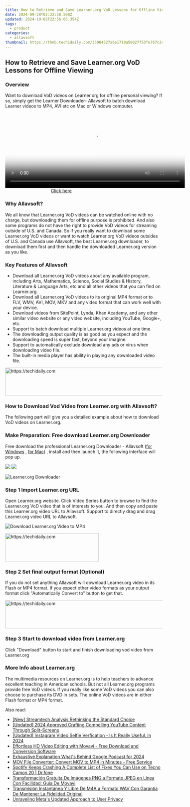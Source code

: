 ```yaml
---
title: How to Retrieve and Save Learner.org VoD Lessons for Offline Viewing
date: 2024-09-28T02:22:58.508Z
updated: 2024-10-02T22:56:05.354Z
tags:
  - product
categories:
  - allavsoft
thumbnail: https://thmb.techidaily.com/33904527a6e1718a50027f53fe767c2c1eedacdbdef4cb5558c43f077a848c48.jpg
---
```


## How to Retrieve and Save Learner.org VoD Lessons for Offline Viewing

### Overview

Want to download VoD videos on Learner.org for offline personal viewing? If so, simply get the Learner Downloader- Allavsoft to batch download Learner videos to MP4, AVI etc on Mac or Windows computer.

<!-- affiliate ads begin -->
<span id="1983588">
					<video width="576" height="240" style="cursor:pointer"
           poster="//a.impactradius-go.com/display-clicktoplayimage/1983588.png"
           onclick="if(!this.playClicked){this.play();this.setAttribute('controls',true);this.playClicked=true;}">
	   <source src="//a.impactradius-go.com/display-ad/22993-1983588">
	   <img src="//a.impactradius-go.com/display-clicktoplayimage/1983588.png" style="border: none; height: 100%; width: 100%; object-fit: contain">
	</video>
	<div style="width:360px;text-align:center"><a href="javascript:window.open(decodeURIComponent('https%3A%2F%2Fhomestyler.sjv.io%2Fc%2F5597632%2F1983588%2F22993'), '_blank');void(0);">Click here</a></div>
</span>
<img height="0" width="0" src="https://imp.pxf.io/i/5597632/1983588/22993" style="position:absolute;visibility:hidden;" border="0" />
<!-- affiliate ads end -->

### Why Allavsoft?

We all know that Learner.org VoD videos can be watched online with no charge, but downloading them for offline purpose is prohibited. And also some programs do not have the right to provide VoD videos for streaming outside of U.S. and Canada. So if you really want to download some Learner.org VoD videos or want to watch Learner.org VoD videos outsides of U.S. and Canada use Allavsoft, the best Learner.org downloader, to download them first and then handle the downloaded Learner.org version as you like.

### Key Features of Allavsoft

* Download all Learner.org VoD videos about any available program, including Arts, Mathematics, Science, Social Studies & History, Literature & Language Arts, etc and all other videos that you can find on Learner.org.
* Download all Learner.org VoD videos to its original MP4 format or to FLV, WMV, AVI, MOV, MKV and any video format that can work well with your device.
* Download videos from SitePoint, Lynda, Khan Academy, and any other similar video website or any video website, including YouTube, Google+, etc.
* Support to batch download multiple Learner.org videos at one time.
* The downloading output quality is as good as you expect and the downloading speed is super fast, beyond your imagine.
* Support to automatically exclude download any ads or virus when downloading video file.
* The built-in media player has ability in playing any downloaded video file.

<!-- affiliate ads begin -->
<a href="https://aidotcom.pxf.io/c/5597632/2134500/19576" target="_top" id="2134500">
  <img src="//a.impactradius-go.com/display-ad/19576-2134500" border="0" alt="https://techidaily.com" width="600" height="90"/>
</a>
<img height="0" width="0" src="https://aidotcom.pxf.io/i/5597632/2134500/19576" style="position:absolute;visibility:hidden;" border="0" />
<!-- affiliate ads end -->

### How to Download Vod Video from Learner.org with Allavsoft?

The following part will give you a detailed example about how to download VoD videos on Learner.org.

### Make Preparation: Free download Learner.org Downloader

Free download the professional Learner.org Downloader - Allavsoft ([for Windows](https://tools.techidaily.com/allavsoft/products/) , [for Mac](https://tools.techidaily.com/allavsoft/products/)) , install and then launch it, the following interface will pop up.

[![](https://www.allavsoft.com/how-to/../images/how-to/free-download-win.jpg)](https://tools.techidaily.com/allavsoft/products/) [![](https://www.allavsoft.com/how-to/../images/how-to/free-download-mac.jpg)](https://tools.techidaily.com/allavsoft/products/)

![Learner.org Downloader](https://www.allavsoft.com/how-to/../images/allavsoft/screen-shot-600.jpg)

### Step 1 Import Learner.org URL

Open Learner.org website. Click Video Series button to browse to find the Learner.org VoD video that is of interests to you. And then copy and paste this Learner.org video URL to Allavsoft. Support to directly drag and drag Learner.org video URL to Allavsoft.

![Download Learner.org Video to MP4](https://www.allavsoft.com/how-to/../images/how-to/download-rtmp-video/download-rtmp-video.jpg)

<!-- affiliate ads begin -->
<a href="https://aligracehair.sjv.io/c/5597632/2027190/19272" target="_top" id="2027190">
  <img src="//a.impactradius-go.com/display-ad/19272-2027190" border="0" alt="https://techidaily.com" width="300" height="90"/>
</a>
<img height="0" width="0" src="https://aligracehair.sjv.io/i/5597632/2027190/19272" style="position:absolute;visibility:hidden;" border="0" />
<!-- affiliate ads end -->

### Step 2 Set final output format (Optional)

If you do not set anything Allavsoft will download Learner.org video in its Flash or MP4 format. If you expect other video formats as your output format click "Automatically Convert to" button to get that.

<!-- affiliate ads begin -->
<a href="https://dhgate.sjv.io/c/5597632/1175223/12108" target="_top" id="1175223">
  <img src="//a.impactradius-go.com/display-ad/12108-1175223" border="0" alt="https://techidaily.com" width="728" height="90"/>
</a>
<img height="0" width="0" src="https://dhgate.sjv.io/i/5597632/1175223/12108" style="position:absolute;visibility:hidden;" border="0" />
<!-- affiliate ads end -->

### Step 3 Start to download video from Learner.org

Click "Download" button to start and finish downloading vod video from Learner.org

### More Info about Learner.org

The multimedia resources on Learner.org is to help teachers to advance excellent teaching in American schools. But not all Learner.org programs provide free VoD videos. If you really like some VoD videos you can also choose to purchase its DVD in sets. The online VoD videos are in either Flash format or MP4 format.

<ins class="adsbygoogle"
     style="display:block"
     data-ad-format="autorelaxed"
     data-ad-client="ca-pub-7571918770474297"
     data-ad-slot="1223367746"></ins>

<ins class="adsbygoogle"
     style="display:block"
     data-ad-client="ca-pub-7571918770474297"
     data-ad-slot="8358498916"
     data-ad-format="auto"
     data-full-width-responsive="true"></ins>

<span class="atpl-alsoreadstyle">Also read:</span>
<div><ul>
<li><a href="https://screen-activity-recording.techidaily.com/new-streamtech-analysis-rethinking-the-standard-choice/"><u>[New] Streamtech Analysis Rethinking the Standard Choice</u></a></li>
<li><a href="https://facebook-video-share.techidaily.com/updated-2024-approved-crafting-compelling-youtube-content-through-split-screens/"><u>[Updated] 2024 Approved Crafting Compelling YouTube Content Through Split-Screens</u></a></li>
<li><a href="https://instagram-video-recordings.techidaily.com/updated-instagram-video-selfie-verfication-is-it-really-useful-in-2024/"><u>[Updated] Instagram Video Selfie Verfication - Is It Really Useful, In 2024</u></a></li>
<li><a href="https://win-tricks.techidaily.com/effortless-hd-video-editing-with-movavi-free-download-and-conversion-software/"><u>Effortless HD Video Editing with Movavi - Free Download and Conversion Software</u></a></li>
<li><a href="https://fox-glue.techidaily.com/exhaustive-explanation-whats-behind-google-podcast-for-2024/"><u>Exhaustive Explanation What's Behind Google Podcast for 2024</u></a></li>
<li><a href="https://win-tricks.techidaily.com/mov-file-converter-convert-mov-to-mp4-in-minutes-free-service/"><u>MOV File Converter: Convert MOV to MP4 in Minutes - Free Service</u></a></li>
<li><a href="https://fix-guide.techidaily.com/spotify-keeps-crashing-a-complete-list-of-fixes-you-can-use-on-tecno-camon-20-drfone-by-drfone-fix-android-problems-fix-android-problems/"><u>Spotify Keeps Crashing A Complete List of Fixes You Can Use on Tecno Camon 20 | Dr.fone</u></a></li>
<li><a href="https://win-tricks.techidaily.com/transformacion-gratuita-de-imagenes-png-a-formato-jpeg-en-linea-con-facilidad-guia-de-movavi/"><u>Transformación Gratuita De Imágenes PNG a Formato JPEG en Línea Con Facilidad: Guía De Movavi</u></a></li>
<li><a href="https://win-tricks.techidaily.com/transmision-instantanea-y-libre-de-m4a-a-formato-wav-con-garantia-de-mantener-la-fidelidad-original/"><u>Transmisión Instantánea Y Libre De M4A a Formato WAV Con Garantía De Mantener La Fidelidad Original</u></a></li>
<li><a href="https://facebook.techidaily.com/unraveling-metas-updated-approach-to-user-privacy/"><u>Unraveling Meta's Updated Approach to User Privacy</u></a></li>
</ul></div>

